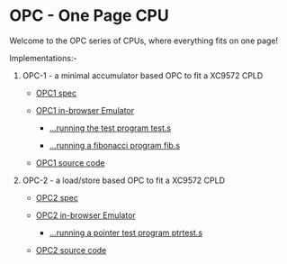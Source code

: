 OPC - One Page CPU
==================

Welcome to the OPC series of CPUs, where everything fits on one page!

Implementations:-

  1.  OPC-1 - a minimal accumulator based OPC to fit a XC9572 CPLD
  
      *   [OPC1 spec](/opc/opc1spec.html)
      
      *   [OPC1 in-browser Emulator](/opc/opc1jsemu.html?d=88eda800f800)

          *    [...running the test program test.s](/opc/opc1jsemu.html?d=8800c0021002c003888080ff88f09801d114d90e8033d91a9801e11ef800c000f000c0018801f00088ff9800c930d92a0801f0000800e800)

          *    [...running a fibonacci program fib.s](/opc/opc1jsemu.html?d=8812c0118809c0088800c000c001c0038801c002401180ff08119801c0118800401180ff08119801c01188e9c007e13e80ff08079801c007d13cd92ef8004008f000c00680ff08089801c0080806400880ff08089801c00880ff08001802c00408011803c0050804401180ff08119801c0110805401180ff08119801c0110802c0000803c0010804c0020805c0038801f00008089ffec0084808c0068801f00008089ffec0080806f0004808e800)

      *   [OPC1 source code](https://github.com/revaldinho/opc/tree/master/opc1)
  2.  OPC-2 - a load/store based OPC to fit a XC9572 CPLD

      *   [OPC2 spec](/opc/opc2spec.html)

      *   [OPC2 in-browser Emulator](/opc/opc2jsemu.html?d=80103080110010600080013080127000f0007000)

          *    [...running a pointer test program ptrtest.s](/opc/opc2jsemu.html?d=8020601080f0a010c0108021601080f1a010c010f0)

      *   [OPC2 source code](https://github.com/revaldinho/opc/tree/master/opc2)
